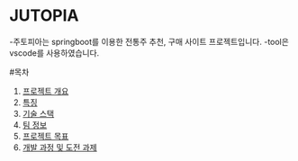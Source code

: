 # JUTOPIA

-주토피아는 springboot를 이용한 전통주 추천, 구매 사이트 프로젝트입니다.
-tool은 vscode를 사용하였습니다.

#목차
1. [프로젝트 개요](#프로젝트-개요)
2. [특징](#특징)
3. [기술 스택](#기술-스택)
4. [팀 정보](#팀-정보)
5. [프로젝트 목표](#프로젝트-목표)
6. [개발 과정 및 도전 과제](#개발-과정-및-도전-과제)
